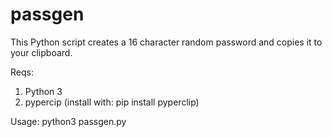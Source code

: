# passgen

This Python script creates a 16 character random password and copies it to your clipboard.

Reqs:
  1. Python 3 
  2. pypercip (install with: pip install pyperclip)
  
  Usage:
    python3 passgen.py
    
